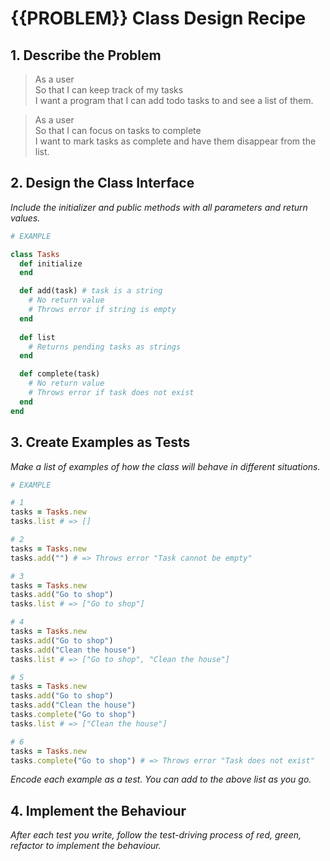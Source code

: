 # {{PROBLEM}} Class Design Recipe

## 1. Describe the Problem

> As a user  
> So that I can keep track of my tasks  
> I want a program that I can add todo tasks to and see a list of them.

> As a user  
> So that I can focus on tasks to complete  
> I want to mark tasks as complete and have them disappear from the list.

## 2. Design the Class Interface

_Include the initializer and public methods with all parameters and return values._

```ruby
# EXAMPLE

class Tasks
  def initialize
  end

  def add(task) # task is a string
    # No return value
    # Throws error if string is empty
  end
  
  def list 
    # Returns pending tasks as strings
  end

  def complete(task)
    # No return value
    # Throws error if task does not exist
  end
end
```

## 3. Create Examples as Tests

_Make a list of examples of how the class will behave in different situations._

```ruby
# EXAMPLE

# 1
tasks = Tasks.new
tasks.list # => []

# 2
tasks = Tasks.new
tasks.add("") # => Throws error "Task cannot be empty"

# 3
tasks = Tasks.new
tasks.add("Go to shop")
tasks.list # => ["Go to shop"]

# 4
tasks = Tasks.new
tasks.add("Go to shop")
tasks.add("Clean the house")
tasks.list # => ["Go to shop", "Clean the house"]

# 5
tasks = Tasks.new
tasks.add("Go to shop")
tasks.add("Clean the house")
tasks.complete("Go to shop")
tasks.list # => ["Clean the house"]

# 6
tasks = Tasks.new
tasks.complete("Go to shop") # => Throws error "Task does not exist"
```

_Encode each example as a test. You can add to the above list as you go._

## 4. Implement the Behaviour

_After each test you write, follow the test-driving process of red, green, refactor to implement the behaviour._